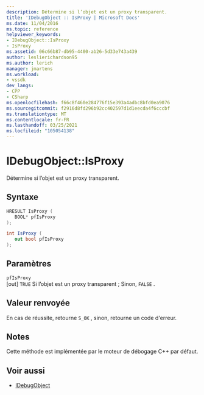 ```yaml
---
description: Détermine si l’objet est un proxy transparent.
title: 'IDebugObject :: IsProxy | Microsoft Docs'
ms.date: 11/04/2016
ms.topic: reference
helpviewer_keywords:
- IDebugObject::IsProxy
- IsProxy
ms.assetid: 06c66b87-db95-4400-ab26-5d33e743a439
author: leslierichardson95
ms.author: lerich
manager: jmartens
ms.workload:
- vssdk
dev_langs:
- CPP
- CSharp
ms.openlocfilehash: f66c8f460e284776f15e393a4adbc8bfd0ea9076
ms.sourcegitcommit: f2916d8fd296b92cc402597d1d1eecda4f6cccbf
ms.translationtype: MT
ms.contentlocale: fr-FR
ms.lasthandoff: 03/25/2021
ms.locfileid: "105054138"
---
```

# <a name="idebugobjectisproxy"></a>IDebugObject::IsProxy
Détermine si l’objet est un proxy transparent.

## <a name="syntax"></a>Syntaxe

```cpp
HRESULT IsProxy (
   BOOL* pfIsProxy
);
```

```csharp
int IsProxy (
   out bool pfIsProxy
);
```

## <a name="parameters"></a>Paramètres
`pfIsProxy`\
[out] `TRUE` Si l’objet est un proxy transparent ; Sinon, `FALSE` .

## <a name="return-value"></a>Valeur renvoyée
 En cas de réussite, retourne `S_OK` , sinon, retourne un code d'erreur.

## <a name="remarks"></a>Notes
 Cette méthode est implémentée par le moteur de débogage C++ par défaut.

## <a name="see-also"></a>Voir aussi
- [IDebugObject](../../../extensibility/debugger/reference/idebugobject.md)
